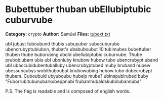 # Bubettuber thuban ubEllubiptubic cuburvube
**Category:** crypto
**Author:** Samúel
**Files:** [tubext.txt](./tubext.txt)

ubI jubust fuboubund thubis subupuber subecuburube ubencrubyptubiubon, thubat's ubabuboubut 10 tubimubes bubettuber thuben thube buborubing ubold ubellubiptubic cuburvube.
Thube pruboblubem ubis ubI ubonluby knubow hubow tubo ubencrubypt uband ubI ubaccubidubentuballuby ubencrubyptubed muby bruband nubew ubessubaubys wubithuboubut knubowubing hubow tubo dubecrubypt thubem.
Cuboubuld ubyuboubu hubelp mube?
ubInspubirubed buby "Fuborrubitubunubarkubeppnubi frubamhubaldskubólubannuba"

P.S. The flag is readable and is composed of english words.
